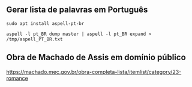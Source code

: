 ## Gerar lista de palavras em Português

```
sudo apt install aspell-pt-br

aspell -l pt_BR dump master | aspell -l pt_BR expand > /tmp/aspell_PT_BR.txt
```

## Obra de Machado de Assis em domínio público

https://machado.mec.gov.br/obra-completa-lista/itemlist/category/23-romance

